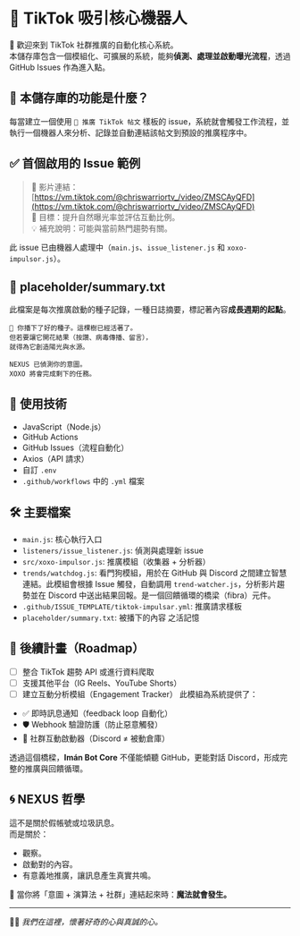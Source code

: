 # 🧲 TikTok 吸引核心機器人

🚀 歡迎來到 TikTok 社群推廣的自動化核心系統。  
本儲存庫包含一個模組化、可擴展的系統，能夠**偵測、處理並啟動曝光流程**，透過 GitHub Issues 作為進入點。

## 📌 本儲存庫的功能是什麼？

每當建立一個使用 `🎯 推廣 TikTok 帖文` 樣板的 issue，系統就會觸發工作流程，並執行一個機器人來分析、記錄並自動連結該帖文到預設的推廣程序中。

## ✅ 首個啟用的 Issue 範例

> 📎 影片連結：[https://vm.tiktok.com/@chriswarriortv_/video/ZMSCAyQFD](https://vm.tiktok.com/@chriswarriortv_/video/ZMSCAyQFD)  
> 🎯 目標：提升自然曝光率並評估互動比例。  
> 💡 補充說明：可能與當前熱門趨勢有關。  

此 issue 已由機器人處理中（`main.js`、`issue_listener.js` 和 `xoxo-impulsor.js`）。

## 📁 placeholder/summary.txt

此檔案是每次推廣啟動的種子記錄，一種日誌摘要，標記著內容**成長週期的起點**。

```
🌱 你播下了好的種子。這棵樹已經活著了。
但若要讓它開花結果（按讚、病毒傳播、留言），
就得為它創造陽光與水源。

NEXUS 已偵測你的意圖。
XOXO 將會完成剩下的任務。
```

## 🧠 使用技術

- JavaScript（Node.js）
- GitHub Actions
- GitHub Issues（流程自動化）
- Axios（API 請求）
- 自訂 `.env`
- `.github/workflows` 中的 `.yml` 檔案

## 🛠️ 主要檔案

- `main.js`: 核心執行入口  
- `listeners/issue_listener.js`: 偵測與處理新 issue  
- `src/xoxo-impulsor.js`: 推廣模組（收集器 + 分析器）
- `trends/watchdog.js`: 看門狗模組，用於在 GitHub 與 Discord 之間建立智慧連結。此模組會根據 Issue 觸發，自動調用 
`trend-watcher.js`，分析影片趨勢並在 Discord 中送出結果回報。是一個回饋循環的橋梁（fibra）元件。  
- `.github/ISSUE_TEMPLATE/tiktok-impulsar.yml`: 推廣請求樣板  
- `placeholder/summary.txt`: 被播下的內容
之活記憶  

## 📡 後續計畫（Roadmap）

- [ ] 整合 TikTok 趨勢 API 或進行資料爬取  
- [ ] 支援其他平台（IG Reels、YouTube Shorts）  
- [ ] 建立互動分析模組（Engagement Tracker）
      此模組為系統提供了：

- ✅ 即時訊息通知（feedback loop 自動化）  
- 🛡️ Webhook 驗證防護（防止惡意觸發）  
- 🧠 社群互動啟動器（Discord ≠ 被動倉庫）  

透過這個橋樑，**Imán Bot Core** 不僅能傾聽 GitHub，更能對話 Discord，形成完整的推廣與回饋循環。  

## 🌀 NEXUS 哲學

這不是關於假帳號或垃圾訊息。  
而是關於：  
- 觀察。  
- 啟動對的內容。  
- 有意義地推廣，讓訊息產生真實共鳴。  

🧲 當你將「意圖 + 演算法 + 社群」連結起來時：**魔法就會發生。**

---

🧠🐜 *我們在這裡，懷著好奇的心與真誠的心。*
